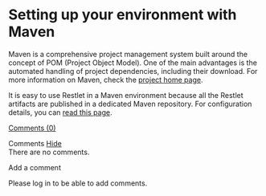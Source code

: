 Setting up your environment with Maven
======================================

Maven is a comprehensive project management system built around the
concept of POM (Project Object Model). One of the main advantages is the
automated handling of project dependencies, including their download.
For more information on Maven, check the [project home
page](http://web.archive.org/web/20111208063431/http://maven.apache.org/).

It is easy to use Restlet in a Maven environment because all the Restlet
artifacts are published in a dedicated Maven repository. For
configuration details, you can [read this
page](http://web.archive.org/web/20111208063431/http://www.restlet.org/downloads/maven).

[Comments
(0)](http://web.archive.org/web/20111208063431/http://wiki.restlet.org/docs_1.1/13-restlet/21-restlet/192-restlet/92-restlet.html#)

Comments
[Hide](http://web.archive.org/web/20111208063431/http://wiki.restlet.org/docs_1.1/13-restlet/21-restlet/192-restlet/92-restlet.html#)
\
There are no comments.

Add a comment

Please log in to be able to add comments.
